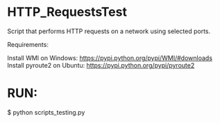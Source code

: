 # HTTP_RequestsTest
Script that performs HTTP requests on a network using selected ports.

Requirements:

Install WMI on Windows: https://pypi.python.org/pypi/WMI/#downloads
Install pyroute2 on Ubuntu: https://pypi.python.org/pypi/pyroute2

# RUN:
$ python scripts_testing.py
